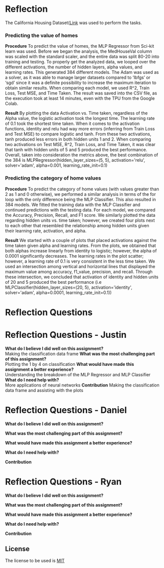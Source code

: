 # Reflection

The California Housing Dataset([Link](‘https://scikit-learn.org/stable/modules/generated/sklearn.datasets.fetch_california_housing.html (Links to an external site’)) was used to perform the tasks.

### Predicting the value of homes

**Procedure**
To predict the value of homes, the MLP Regressor from Sci-kit learn was used. 
Before we began the analysis, the MedHouseVal column was scaled with the standard scaler, and the entire data was split 80-20 into training and testing. 
To properly get the analyzed data, we looped over the different activations, the number of hidden layers, alpha values, and learning rates. 
This generated 384 different models. 
The Adam was used as a solver, as it was able to manage larger datasets compared to ’lbfgs’ or ‘sgd’ since it was a definite possibility to increase the maximum iteration to obtain similar results. 
When comparing each model, we used R^2, Train Loss, Test MSE, and Time Taken. The result was saved into the CSV file, as the execution took at least 14 minutes, even with the TPU from the Google Colab.

**Result**
By plotting the data Activation vs. Time taken, regardless of the Alpha value, the logistic activation took the longest time. The learning rate of 0.1 took the shortest time taken. When it comes to the activation functions, identity and relu had way more errors (inferring from Train Loss and Test MSE) to compare logistic and tanh. From these two activations, tanh produced less errors in both hidden units 1 and 2. When comparing two activations on Test MSE, R^2, Train Loss, and Time Taken, it was clear that tanh with hidden units of 5 and 5 produced the best performance.
Overall, taken into consideration the metrics above, the best combination of the 384 is MLPRegressor(hidden_layer_sizes=(5, 5), activation='relu', solver='adam', alpha=0.001, learning_rate_init=0.1)


### Predicting the category of home values

**Procedure**
To predict the category of home values (with values greater than 2 as 1 and 0 otherwise), we performed a similar analysis in terms of the for loop with the only difference being the MLP Classifier. 
This also resulted in 384 models. 
We fitted the training data with the MLP Classifier and continued predictions with the testing data. For each model, we compared the Accuracy, Precision, Recall, and F1 score. 
We similarly plotted the data regarding hidden units vs. time taken; however, we created four plots next to each other that resembled the relationship among hidden units given their learning rate, activation, and alpha.

**Result**
We started with a couple of plots that placed activations against the time taken given alpha and learning rates. From the plots, we obtained that both alphas increase linearly from identity to logistic; however, the alpha of 0.0001 significantly decreases. 
The learning rates in the plot scatter; however, a learning rate of 0.1 is very consistent in the less time taken. 
We used an intersection among vertical and horizontal lines that displayed the maximum value among accuracy, f1_value, precision, and recall. 
Through these intersection, we concluded that activation of identity and hidden units of 20 and 5 produced the best performance (i.e MLPClassifier(hidden_layer_sizes=(20, 5), activation='identity', solver='adam', alpha=0.0001, learning_rate_init=0.1))

# Reflection Questions

# Reflection Questions - Justin
**What do I believe I did well on this assignment?**  
Making the classification data frame
**What was the most challenging part of this assignment?**  
Plotting the 1 by 4 on classification
**What would have made this assignment a better experience?**  
Understanding the breakdown of the MLP Regressor and MLP Classifier
**What do I need help with?**  
More applications of neural networks
**Contribution**
Making the classification data frame and assisting with the plots

# Reflection Questions - Daniel
**What do I believe I did well on this assignment?**   

**What was the most challenging part of this assignment?**  

**What would have made this assignment a better experience?**  

**What do I need help with?**   

**Contribution**  

# Reflection Questions - Ryan
**What do I believe I did well on this assignment?**  

**What was the most challenging part of this assignment?**  

**What would have made this assignment a better experience?**  

**What do I need help with?** 

**Contribution** 

## License

The license to be used is [MIT](https://choosealicense.com/licenses/mit/)

